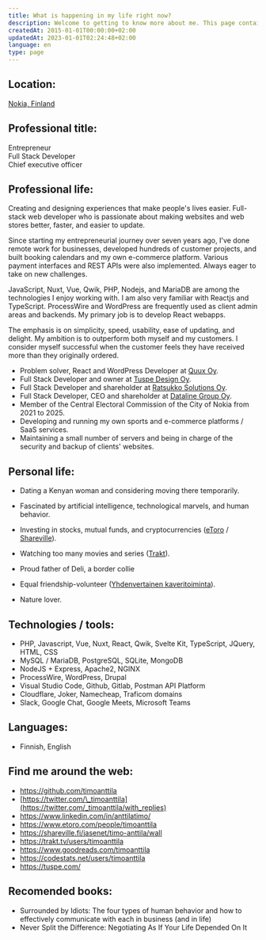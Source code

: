 ```yaml
---
title: What is happening in my life right now?
description: Welcome to getting to know more about me. This page contains a comprehensive list of everything that is currently important to me in my professional and personal life.
createdAt: 2015-01-01T00:00:00+02:00
updatedAt: 2023-01-01T02:24:48+02:00
language: en
type: page
---
```


## Location:

[Nokia, Finland](https://goo.gl/maps/k437LzVrvYzhUvXV9 'Google Maps')

## Professional title:

Entrepreneur  
Full Stack Developer  
Chief executive officer

## Professional life:

Creating and designing experiences that make people's lives easier. Full-stack web developer who is passionate about making websites and web stores better, faster, and easier to update.

Since starting my entrepreneurial journey over seven years ago, I've done remote work for businesses, developed hundreds of customer projects, and built booking calendars and my own e-commerce platform. Various payment interfaces and REST APIs were also implemented. Always eager to take on new challenges.

JavaScript, Nuxt, Vue, Qwik, PHP, Nodejs, and MariaDB are among the technologies I enjoy working with. I am also very familiar with Reactjs and TypeScript. ProcessWire and WordPress are frequently used as client admin areas and backends. My primary job is to develop React webapps.

The emphasis is on simplicity, speed, usability, ease of updating, and delight. My ambition is to outperform both myself and my customers. I consider myself successful when the customer feels they have received more than they originally ordered.

- Problem solver, React and WordPress Developer at [Quux Oy](https://quux.fi/).
- Full Stack Developer and owner at [Tuspe Design Oy](https://tuspe.com/).
- Full Stack Developer and shareholder at [Ratsukko Solutions Oy](https://www.ratsukko.com/).
- Full Stack Developer, CEO and shareholder at [Dataline Group Oy](https://www.dataline.fi/).
- Member of the Central Electoral Commission of the City of Nokia from 2021 to 2025.
- Developing and running my own sports and e-commerce platforms / SaaS services.
- Maintaining a small number of servers and being in charge of the security and backup of clients' websites.

## Personal life:

- Dating a Kenyan woman and considering moving there temporarily.
- Fascinated by artificial intelligence, technological marvels, and human behavior.
- Investing in stocks, mutual funds, and cryptocurrencies ([eToro](https://www.etoro.com/people/timoanttila/portfolio) / [Shareville](https://shareville.fi/jasenet/timo-anttila/portfolios)).
- Watching too many movies and series ([Trakt](https://trakt.tv/users/timoanttila)).
- Proud father of Deli, a border collie
- Equal friendship-volunteer ([Yhdenvertainen kaveritoiminta](https://www.tukiliitto.fi/toiminta/yhdenvertainen-kaveritoiminta/)).

- Nature lover.

## Technologies / tools:

- PHP, Javascript, Vue, Nuxt, React, Qwik, Svelte Kit, TypeScript, JQuery, HTML, CSS
- MySQL / MariaDB, PostgreSQL, SQLite, MongoDB
- NodeJS + Express, Apache2, NGINX
- ProcessWire, WordPress, Drupal
- Visual Studio Code, Github, Gitlab, Postman API Platform
- Cloudflare, Joker, Namecheap, Traficom domains
- Slack, Google Chat, Google Meets, Microsoft Teams

## Languages:

- Finnish, English

## Find me around the web:

- https://github.com/timoanttila
- [https://twitter.com/\_timoanttila](https://twitter.com/_timoanttila/with_replies)
- https://www.linkedin.com/in/anttilatimo/
- https://www.etoro.com/people/timoanttila
- https://shareville.fi/jasenet/timo-anttila/wall
- https://trakt.tv/users/timoanttila
- https://www.goodreads.com/timoanttila
- https://codestats.net/users/timoanttila
- https://tuspe.com/

## Recomended books:

- Surrounded by Idiots: The four types of human behavior and how to effectively communicate with each in business (and in life)
- Never Split the Difference: Negotiating As If Your Life Depended On It
